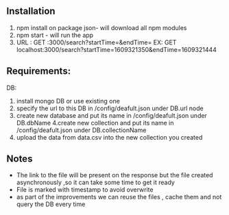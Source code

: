 
## Installation
 1. npm install on package json- will download all npm modules 
 2. npm start  - will run the app 
 3. URL : GET <host>:3000/search?startTime=<timeStamp>&endTime=<timeStamp>
    EX: GET localhost:3000/search?startTime=1609321350&endTime=1609321444
## Requirements: 
  DB: 
1. install mongo DB or use existing one
2. specify the url to this DB in /config/deafult.json under DB.url node
3. create new database and put its name in /config/deafult.json under DB.dbName
4.create new collection and put its name in /config/deafult.json under DB.collectionName
5. upload the data from data.csv into the new collection you created

## Notes
* The link to the file will be present on the response
but the file created asynchronously ,so it can take some time to get it ready 
* File is marked with timestamp to avoid overwrite
* as part of the improvements we can reuse the files , cache them
  and not query the DB every time
